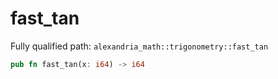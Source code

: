 # fast_tan

Fully qualified path: `alexandria_math::trigonometry::fast_tan`

```rust
pub fn fast_tan(x: i64) -> i64
```

